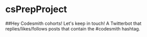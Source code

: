 # csPrepProject
##Hey Codesmith cohorts! Let's keep in touch! A Twitterbot that replies/likes/follows posts that contain the #codesmith hashtag.
